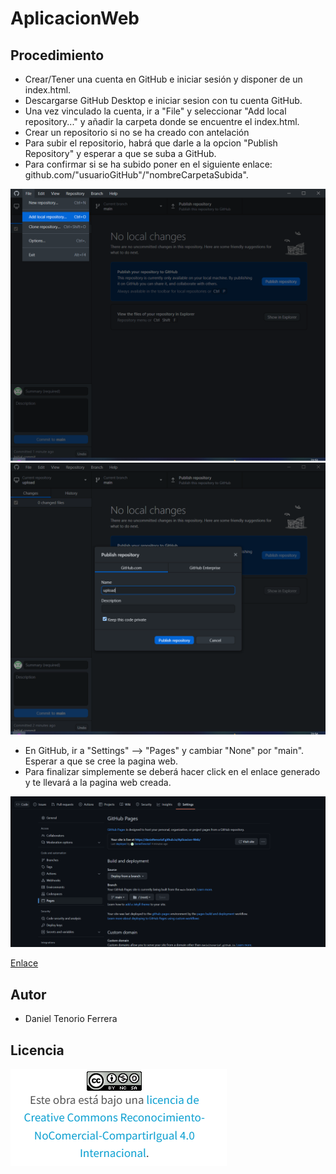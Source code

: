 # AplicacionWeb
## Procedimiento
- Crear/Tener una cuenta en GitHub e iniciar sesión y disponer de un index.html.
- Descargarse GitHub Desktop e iniciar sesion con tu cuenta GitHub.
- Una vez vinculado la cuenta, ir a "File" y seleccionar "Add local repository..." y añadir la carpeta donde se encuentre el index.html.
- Crear un repositorio si no se ha creado con antelación
- Para subir el repositorio, habrá que darle a la opcion "Publish Repository" y esperar a que se suba a GitHub.
- Para confirmar si se ha subido poner en el siguiente enlace: github.com/"usuarioGitHub"/"nombreCarpetaSubida".

![image](w2.PNG) 
![image](w3.PNG)

- En GitHub, ir a "Settings" --> "Pages" y cambiar "None" por "main". Esperar a que se cree la pagina web.
- Para finalizar simplemente se deberá hacer click en el enlace generado y te llevará a la pagina web creada.

![image](w1.PNG)

[Enlace](https://danieltenoriof.github.io/Aplicacion-Web/)

## Autor
- Daniel Tenorio Ferrera

## Licencia
![image](licencia.PNG)

